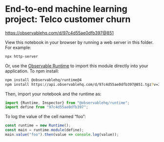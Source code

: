 # End-to-end machine learning project: Telco customer churn

https://observablehq.com/d/97c4d55ae0dfb397@851

View this notebook in your browser by running a web server in this folder. For
example:

~~~sh
npx http-server
~~~

Or, use the [Observable Runtime](https://github.com/observablehq/runtime) to
import this module directly into your application. To npm install:

~~~sh
npm install @observablehq/runtime@4
npm install https://api.observablehq.com/d/97c4d55ae0dfb397@851.tgz?v=3
~~~

Then, import your notebook and the runtime as:

~~~js
import {Runtime, Inspector} from "@observablehq/runtime";
import define from "97c4d55ae0dfb397";
~~~

To log the value of the cell named “foo”:

~~~js
const runtime = new Runtime();
const main = runtime.module(define);
main.value("foo").then(value => console.log(value));
~~~
